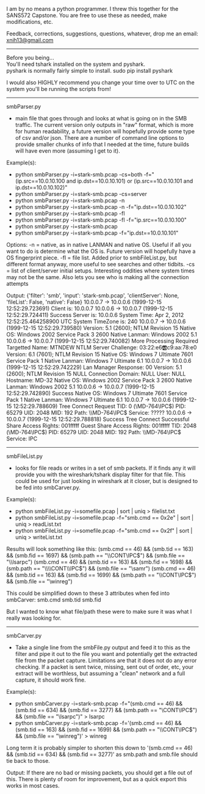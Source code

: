 I am by no means a python programmer.  I threw this together for the SANS572 Capstone.  You are 
free to use these as needed, make modifications, etc.  

Feedback, corrections, suggestions, questions, whatever, drop me an email:  xnih13@gmail.com

---

Before you being...  
You'll need tshark installed on the system and pyshark.  
pyshark is normally fairly simple to install.  sudo pip install pyshark

I would also HIGHLY recommend you change your time over to UTC on the system you'll be running the scripts from!

---

smbParser.py 
- main file that goes through and looks at what is going on in the SMB traffic.  The current version 
only outputs in "raw" format, which is more for human readability, a future version will hopefully 
provide some type of csv and/or json.  There are a number of command line options to provide smaller
chunks of info that I needed at the time, future builds will have even more (assuming I get to it).

Example(s):
- python smbParser.py -i=stark-smb.pcap -cs=both -f="(ip.src==10.0.10.100 and ip.dst==10.0.10.101) or (ip.src==10.0.10.101 and ip.dst==10.0.10.102)"
- python smbParser.py -i=stark-smb.pcap -cs=server
- python smbParser.py -i=stark-smb.pcap -n
- python smbParser.py -i=stark-smb.pcap -n -f="ip.dst==10.0.10.102"
- python smbParser.py -i=stark-smb.pcap -fl
- python smbParser.py -i=stark-smb.pcap -fl -f="ip.src==10.0.10.100"
- python smbParser.py -i=stark-smb.pcap
- python smbParser.py -i=stark-smb.pcap -f="ip.dst==10.0.10.101"

Options:
-n = native, as in native LANMAN and native OS.  Useful if all you want to do is determine what the OS is.  Future version will hopefully have a OS fingerprint piece.
-fl = file list.  Added prior to smbFileList.py, but different format anyway, more useful to see searches and other tidbits.
-cs = list of client/server initial setups.  Interesting oddities where system times may not be the same.  Also lets you see who is making all the connection attempts

Output:
{'filter': 'smb', 'input': 'stark-smb.pcap', 'clientServer': None, 'fileList': False, 'native': False}
10.0.0.7 -> 10.0.0.6 (1999-12-15 12:52:29.723691)
  Client is: 10.0.0.7
10.0.0.6 -> 10.0.0.7 (1999-12-15 12:52:29.724411)
  Success
  Server is: 10.0.0.6
    System Time: Apr  2, 2012 12:52:25.464258900 UTC
    System TimeZone is: 240
10.0.0.7 -> 10.0.0.6 (1999-12-15 12:52:29.739580)
  Version:  5.1 (2600); NTLM Revision 15
  Native OS: Windows 2002 Service Pack 3 2600
  Native Lanman: Windows 2002 5.1
10.0.0.6 -> 10.0.0.7 (1999-12-15 12:52:29.740082)
  More Processing Required
  Targetted Name: MTNDEW
  NTLM Server Challenge: 03:22:e6:ab:c9:aa:78:e0
  Version:  6.1 (7601); NTLM Revision 15
  Native OS: Windows 7 Ultimate 7601 Service Pack 1
  Native Lanman: Windows 7 Ultimate 6.1
10.0.0.7 -> 10.0.0.6 (1999-12-15 12:52:29.742229)
  Lan Manager Response: 00
  Version:  5.1 (2600); NTLM Revision 15
  NULL Connection
  Domain: NULL
  User: NULL
  Hostname: MD-32
  Native OS: Windows 2002 Service Pack 3 2600
  Native Lanman: Windows 2002 5.1
10.0.0.6 -> 10.0.0.7 (1999-12-15 12:52:29.742890)
  Success
  Native OS: Windows 7 Ultimate 7601 Service Pack 1
  Native Lanman: Windows 7 Ultimate 6.1
10.0.0.7 -> 10.0.0.6 (1999-12-15 12:52:29.788609)
  Tree Connect Request
    TID: 0 (\\MD-764\IPC$)
    PID: 65279
    UID: 2048
    MID: 192
    Path: \\MD-764\IPC$
      Service: ?????
10.0.0.6 -> 10.0.0.7 (1999-12-15 12:52:29.788818)
  Success
  Tree Connect Successful
    Share Access Rights: 001fffff
    Guest Share Access Rights: 001fffff
    TID: 2048 (\\MD-764\IPC$)
    PID: 65279
    UID: 2048
    MID: 192
    Path: \\MD-764\IPC$
      Service: IPC

---

smbFileList.py 
- looks for file reads or writes in a set of smb packets.  If it finds any it will provide you with 
the wireshark/tshark display filter for that file.  This could be used for just looking in wireshark 
at it closer, but is designed to be fed into smbCarver.py.

Example(s):
- python smbFileList.py -i=somefile.pcap | sort | uniq > filelist.txt
- python smbFileList.py -i=somefile.pcap -f="smb.cmd == 0x2e" | sort | uniq > readList.txt
- python smbFileList.py -i=somefile.pcap -f="smb.cmd == 0x2f" | sort | uniq > writeList.txt

Results will look something like this:
(smb.cmd == 46) && (smb.tid == 163) && (smb.fid == 1697) && (smb.path == "\\\\CONT\\IPC$") && (smb.file == "\\lsarpc")
(smb.cmd == 46) && (smb.tid == 163) && (smb.fid == 1698) && (smb.path == "\\\\CONT\\IPC$") && (smb.file == "\\samr")
(smb.cmd == 46) && (smb.tid == 163) && (smb.fid == 1699) && (smb.path == "\\\\CONT\\IPC$") && (smb.file == "\\winreg")

This could be simplified down to these 3 attributes when fed into smbCarver:
smb.cmd
smb.tid
smb.fid

But I wanted to know what file/path these were to make sure it was what I really was looking for.

---

smbCarver.py 
- Take a single line from the smbFile.py output and feed it to this as the filter and pipe it out to 
the file you want and potentially get the extracted file from the packet capture.  Limitations are 
that it does not do any error checking.  If a packet is sent twice, missing, sent out of order, etc, 
your extract will be worthless, but assuming a "clean" network and a full capture, it should work fine.

Example(s):
- python smbCarver.py -i=stark-smb.pcap -f="(smb.cmd == 46) && (smb.tid == 634) && (smb.fid == 3277) && (smb.path == "\\CONT\IPC$") && (smb.file == "\lsarpc")" > lsarpc
- python smbCarver.py -i=stark-smb.pcap -f='(smb.cmd == 46) && (smb.tid == 163) && (smb.fid == 1699) && (smb.path == "\\\\CONT\\IPC$") && (smb.file == "\\winreg")' > winreg
 
Long term it is probably simpler to shorten this down to '(smb.cmd == 46) && (smb.tid == 634) && (smb.fid == 3277)' as smb.path and smb.file should tie back to those.

Output:
If there are no bad or missing packets, you should get a file out of this.  There is plenty of room for improvement, but as a quick export this works in most cases.
